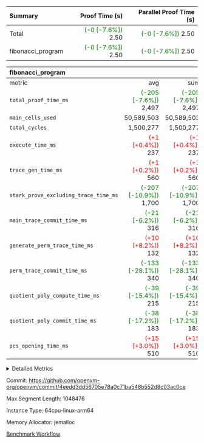 | Summary | Proof Time (s) | Parallel Proof Time (s) |
|:---|---:|---:|
| Total | <span style='color: green'>(-0 [-7.6%])</span> 2.50 | <span style='color: green'>(-0 [-7.6%])</span> 2.50 |
| fibonacci_program | <span style='color: green'>(-0 [-7.6%])</span> 2.50 | <span style='color: green'>(-0 [-7.6%])</span> 2.50 |


| fibonacci_program |||||
|:---|---:|---:|---:|---:|
|metric|avg|sum|max|min|
| `total_proof_time_ms ` | <span style='color: green'>(-205 [-7.6%])</span> 2,497 | <span style='color: green'>(-205 [-7.6%])</span> 2,497 | <span style='color: green'>(-205 [-7.6%])</span> 2,497 | <span style='color: green'>(-205 [-7.6%])</span> 2,497 |
| `main_cells_used     ` |  50,589,503 |  50,589,503 |  50,589,503 |  50,589,503 |
| `total_cycles        ` |  1,500,277 |  1,500,277 |  1,500,277 |  1,500,277 |
| `execute_time_ms     ` | <span style='color: red'>(+1 [+0.4%])</span> 237 | <span style='color: red'>(+1 [+0.4%])</span> 237 | <span style='color: red'>(+1 [+0.4%])</span> 237 | <span style='color: red'>(+1 [+0.4%])</span> 237 |
| `trace_gen_time_ms   ` | <span style='color: red'>(+1 [+0.2%])</span> 560 | <span style='color: red'>(+1 [+0.2%])</span> 560 | <span style='color: red'>(+1 [+0.2%])</span> 560 | <span style='color: red'>(+1 [+0.2%])</span> 560 |
| `stark_prove_excluding_trace_time_ms` | <span style='color: green'>(-207 [-10.9%])</span> 1,700 | <span style='color: green'>(-207 [-10.9%])</span> 1,700 | <span style='color: green'>(-207 [-10.9%])</span> 1,700 | <span style='color: green'>(-207 [-10.9%])</span> 1,700 |
| `main_trace_commit_time_ms` | <span style='color: green'>(-21 [-6.2%])</span> 316 | <span style='color: green'>(-21 [-6.2%])</span> 316 | <span style='color: green'>(-21 [-6.2%])</span> 316 | <span style='color: green'>(-21 [-6.2%])</span> 316 |
| `generate_perm_trace_time_ms` | <span style='color: red'>(+10 [+8.2%])</span> 132 | <span style='color: red'>(+10 [+8.2%])</span> 132 | <span style='color: red'>(+10 [+8.2%])</span> 132 | <span style='color: red'>(+10 [+8.2%])</span> 132 |
| `perm_trace_commit_time_ms` | <span style='color: green'>(-133 [-28.1%])</span> 340 | <span style='color: green'>(-133 [-28.1%])</span> 340 | <span style='color: green'>(-133 [-28.1%])</span> 340 | <span style='color: green'>(-133 [-28.1%])</span> 340 |
| `quotient_poly_compute_time_ms` | <span style='color: green'>(-39 [-15.4%])</span> 215 | <span style='color: green'>(-39 [-15.4%])</span> 215 | <span style='color: green'>(-39 [-15.4%])</span> 215 | <span style='color: green'>(-39 [-15.4%])</span> 215 |
| `quotient_poly_commit_time_ms` | <span style='color: green'>(-38 [-17.2%])</span> 183 | <span style='color: green'>(-38 [-17.2%])</span> 183 | <span style='color: green'>(-38 [-17.2%])</span> 183 | <span style='color: green'>(-38 [-17.2%])</span> 183 |
| `pcs_opening_time_ms ` | <span style='color: red'>(+15 [+3.0%])</span> 510 | <span style='color: red'>(+15 [+3.0%])</span> 510 | <span style='color: red'>(+15 [+3.0%])</span> 510 | <span style='color: red'>(+15 [+3.0%])</span> 510 |



<details>
<summary>Detailed Metrics</summary>

| group | num_segments | keygen_time_ms | commit_exe_time_ms |
| --- | --- | --- | --- |
| fibonacci_program | 1 | 250 | 5 | 

| group | air_name | quotient_deg | interactions | constraints |
| --- | --- | --- | --- | --- |
| fibonacci_program | AccessAdapterAir<16> | 2 | 5 | 12 | 
| fibonacci_program | AccessAdapterAir<2> | 2 | 5 | 12 | 
| fibonacci_program | AccessAdapterAir<32> | 2 | 5 | 12 | 
| fibonacci_program | AccessAdapterAir<4> | 2 | 5 | 12 | 
| fibonacci_program | AccessAdapterAir<8> | 2 | 5 | 12 | 
| fibonacci_program | BitwiseOperationLookupAir<8> | 2 | 2 | 4 | 
| fibonacci_program | MemoryMerkleAir<8> | 2 | 4 | 39 | 
| fibonacci_program | PersistentBoundaryAir<8> | 2 | 3 | 7 | 
| fibonacci_program | PhantomAir | 2 | 3 | 5 | 
| fibonacci_program | Poseidon2PeripheryAir<BabyBearParameters>, 1> | 2 | 1 | 286 | 
| fibonacci_program | ProgramAir | 1 | 1 | 4 | 
| fibonacci_program | RangeTupleCheckerAir<2> | 1 | 1 | 4 | 
| fibonacci_program | Rv32HintStoreAir | 2 | 18 | 28 | 
| fibonacci_program | VariableRangeCheckerAir | 1 | 1 | 4 | 
| fibonacci_program | VmAirWrapper<Rv32BaseAluAdapterAir, BaseAluCoreAir<4, 8> | 2 | 20 | 37 | 
| fibonacci_program | VmAirWrapper<Rv32BaseAluAdapterAir, LessThanCoreAir<4, 8> | 2 | 18 | 40 | 
| fibonacci_program | VmAirWrapper<Rv32BaseAluAdapterAir, ShiftCoreAir<4, 8> | 2 | 24 | 91 | 
| fibonacci_program | VmAirWrapper<Rv32BranchAdapterAir, BranchEqualCoreAir<4> | 2 | 11 | 20 | 
| fibonacci_program | VmAirWrapper<Rv32BranchAdapterAir, BranchLessThanCoreAir<4, 8> | 2 | 13 | 35 | 
| fibonacci_program | VmAirWrapper<Rv32CondRdWriteAdapterAir, Rv32JalLuiCoreAir> | 2 | 10 | 18 | 
| fibonacci_program | VmAirWrapper<Rv32JalrAdapterAir, Rv32JalrCoreAir> | 2 | 16 | 20 | 
| fibonacci_program | VmAirWrapper<Rv32LoadStoreAdapterAir, LoadSignExtendCoreAir<4, 8> | 2 | 18 | 33 | 
| fibonacci_program | VmAirWrapper<Rv32LoadStoreAdapterAir, LoadStoreCoreAir<4> | 2 | 17 | 40 | 
| fibonacci_program | VmAirWrapper<Rv32MultAdapterAir, DivRemCoreAir<4, 8> | 2 | 25 | 84 | 
| fibonacci_program | VmAirWrapper<Rv32MultAdapterAir, MulHCoreAir<4, 8> | 2 | 24 | 31 | 
| fibonacci_program | VmAirWrapper<Rv32MultAdapterAir, MultiplicationCoreAir<4, 8> | 2 | 19 | 19 | 
| fibonacci_program | VmAirWrapper<Rv32RdWriteAdapterAir, Rv32AuipcCoreAir> | 2 | 12 | 14 | 
| fibonacci_program | VmConnectorAir | 2 | 5 | 11 | 

| group | air_name | segment | rows | prep_cols | perm_cols | main_cols | cells |
| --- | --- | --- | --- | --- | --- | --- | --- |
| fibonacci_program | AccessAdapterAir<8> | 0 | 128 |  | 16 | 17 | 4,224 | 
| fibonacci_program | BitwiseOperationLookupAir<8> | 0 | 65,536 | 3 | 8 | 2 | 655,360 | 
| fibonacci_program | MemoryMerkleAir<8> | 0 | 512 |  | 16 | 32 | 24,576 | 
| fibonacci_program | PersistentBoundaryAir<8> | 0 | 128 |  | 12 | 20 | 4,096 | 
| fibonacci_program | PhantomAir | 0 | 1 |  | 12 | 6 | 18 | 
| fibonacci_program | Poseidon2PeripheryAir<BabyBearParameters>, 1> | 0 | 256 |  | 8 | 300 | 78,848 | 
| fibonacci_program | ProgramAir | 0 | 8,192 |  | 8 | 10 | 147,456 | 
| fibonacci_program | RangeTupleCheckerAir<2> | 0 | 524,288 | 2 | 8 | 1 | 4,718,592 | 
| fibonacci_program | Rv32HintStoreAir | 0 | 4 |  | 44 | 32 | 304 | 
| fibonacci_program | VariableRangeCheckerAir | 0 | 262,144 | 2 | 8 | 1 | 2,359,296 | 
| fibonacci_program | VmAirWrapper<Rv32BaseAluAdapterAir, BaseAluCoreAir<4, 8> | 0 | 1,048,576 |  | 52 | 36 | 92,274,688 | 
| fibonacci_program | VmAirWrapper<Rv32BaseAluAdapterAir, LessThanCoreAir<4, 8> | 0 | 524,288 |  | 40 | 37 | 40,370,176 | 
| fibonacci_program | VmAirWrapper<Rv32BranchAdapterAir, BranchEqualCoreAir<4> | 0 | 262,144 |  | 28 | 26 | 14,155,776 | 
| fibonacci_program | VmAirWrapper<Rv32BranchAdapterAir, BranchLessThanCoreAir<4, 8> | 0 | 8 |  | 32 | 32 | 512 | 
| fibonacci_program | VmAirWrapper<Rv32CondRdWriteAdapterAir, Rv32JalLuiCoreAir> | 0 | 131,072 |  | 28 | 18 | 6,029,312 | 
| fibonacci_program | VmAirWrapper<Rv32JalrAdapterAir, Rv32JalrCoreAir> | 0 | 32 |  | 36 | 28 | 2,048 | 
| fibonacci_program | VmAirWrapper<Rv32LoadStoreAdapterAir, LoadStoreCoreAir<4> | 0 | 128 |  | 52 | 41 | 11,904 | 
| fibonacci_program | VmAirWrapper<Rv32RdWriteAdapterAir, Rv32AuipcCoreAir> | 0 | 16 |  | 28 | 20 | 768 | 
| fibonacci_program | VmConnectorAir | 0 | 2 | 1 | 16 | 5 | 42 | 

| group | segment | trace_gen_time_ms | total_proof_time_ms | total_cycles | total_cells | stark_prove_excluding_trace_time_ms | quotient_poly_compute_time_ms | quotient_poly_commit_time_ms | perm_trace_commit_time_ms | pcs_opening_time_ms | main_trace_commit_time_ms | main_cells_used | generate_perm_trace_time_ms | execute_time_ms |
| --- | --- | --- | --- | --- | --- | --- | --- | --- | --- | --- | --- | --- | --- | --- |
| fibonacci_program | 0 | 560 | 2,497 | 1,500,277 | 160,837,996 | 1,700 | 215 | 183 | 340 | 510 | 316 | 50,589,503 | 132 | 237 | 

| group | segment | trace_height_constraint | weighted_sum | threshold |
| --- | --- | --- | --- | --- |
| fibonacci_program | 0 | 0 | 3,932,542 | 2,013,265,921 | 
| fibonacci_program | 0 | 1 | 10,749,400 | 2,013,265,921 | 
| fibonacci_program | 0 | 2 | 1,966,271 | 2,013,265,921 | 
| fibonacci_program | 0 | 3 | 10,749,532 | 2,013,265,921 | 
| fibonacci_program | 0 | 4 | 1,664 | 2,013,265,921 | 
| fibonacci_program | 0 | 5 | 640 | 2,013,265,921 | 
| fibonacci_program | 0 | 6 | 7,209,100 | 2,013,265,921 | 
| fibonacci_program | 0 | 7 |  | 2,013,265,921 | 
| fibonacci_program | 0 | 8 | 35,535,101 | 2,013,265,921 | 

</details>


Commit: https://github.com/openvm-org/openvm/commit/4eedd3dd56705e78a0c71ba548b552d8c03ac0ce

Max Segment Length: 1048476

Instance Type: 64cpu-linux-arm64

Memory Allocator: jemalloc

[Benchmark Workflow](https://github.com/openvm-org/openvm/actions/runs/14790289946)

